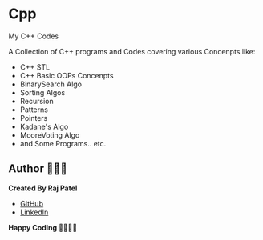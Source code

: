 # Cpp
My C++ Codes

A Collection of C++ programs and Codes covering various Concenpts like:
- C++ STL
- C++ Basic OOPs Concenpts
- BinarySearch Algo
- Sorting Algos
- Recursion
- Patterns
- Pointers
- Kadane's Algo
- MooreVoting Algo
- and Some Programs.. etc.

## Author 🧑🏻‍💻
**Created By Raj Patel**
- [GitHub](https://github.com/Raj-Patel7807)
- [LinkedIn](https://www.linkedin.com/in/raj-patel7807)

**Happy Coding 🧑🏻‍💻✨**
